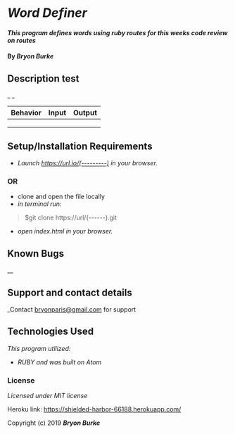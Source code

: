 
  # _Word Definer_

  #### _This program defines words using ruby routes for this weeks code review on routes_

  #### By _**Bryon Burke**_

  ## Description test

  _ _

  |Behavior|Input|Output|
  |---|---|---|
  |   |   |   |
  |   |   |   |
  |   |   |   |

  ## Setup/Installation Requirements

  * _Launch <https://url.io/(---------)> in your browser._
  ### OR ###
  * clone and open the file locally
  * _in terminal run:_
  >$git clone https://url/(------).git
  * _open index.html in your browser._



  ## Known Bugs

  __

  ## Support and contact details

  _Contact bryonparis@gmail.com for support

  ## Technologies Used

  _This program utilized:_
  * _RUBY_
  _and was built on Atom_
  ### License

  *Licensed under MIT license*

  Heroku link:  https://shielded-harbor-66188.herokuapp.com/

  Copyright (c) 2019 **_Bryon Burke_**
